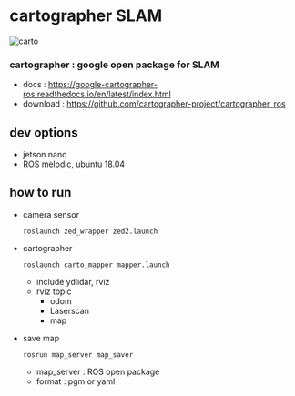 # cartographer SLAM

![carto](https://user-images.githubusercontent.com/53554014/79229579-39ed3180-7e9e-11ea-8735-46107d80ca2b.gif)


### cartographer : google open package for SLAM
- docs : https://google-cartographer-ros.readthedocs.io/en/latest/index.html
- download : https://github.com/cartographer-project/cartographer_ros

## dev options
- jetson nano
- ROS melodic, ubuntu 18.04

## how to run
- camera sensor
    ```
    roslaunch zed_wrapper zed2.launch
    ```

- cartographer
    ```
    roslaunch carto_mapper mapper.launch
    ```
    - include ydlidar, rviz 
    - rviz topic
        - odom
        - Laserscan
        - map

- save map
    ```
    rosrun map_server map_saver
    ```
    - map_server : ROS open package
    - format : pgm or yaml
